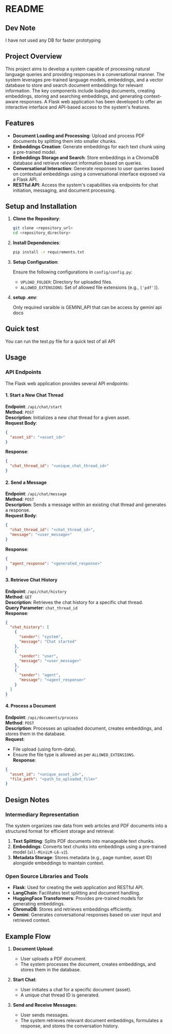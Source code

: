 # README
## Dev Note 

I have not used any DB for faster prototyping

## Project Overview

This project aims to develop a system capable of processing natural language queries and providing responses in a conversational manner. The system leverages pre-trained language models, embeddings, and a vector database to store and search document embeddings for relevant information. The key components include loading documents, creating embeddings, storing and searching embeddings, and generating context-aware responses. A Flask web application has been developed to offer an interactive interface and API-based access to the system's features.

## Features

- **Document Loading and Processing**: Upload and process PDF documents by splitting them into smaller chunks.
- **Embeddings Creation**: Generate embeddings for each text chunk using a pre-trained model.
- **Embeddings Storage and Search**: Store embeddings in a ChromaDB database and retrieve relevant information based on queries.
- **Conversational Interaction**: Generate responses to user queries based on contextual embeddings using a conversational interface exposed via a Flask API.
- **RESTful API**: Access the system's capabilities via endpoints for chat initiation, messaging, and document processing.

## Setup and Installation

1. **Clone the Repository**:

    ```sh
    git clone <repository_url>
    cd <repository_directory>
    ```

2. **Install Dependencies**:

    ```sh
    pip install -r requirements.txt
    ```

3. **Setup Configuration**:

    Ensure the following configurations in `config/config.py`:
    - `UPLOAD_FOLDER`: Directory for uploaded files.
    - `ALLOWED_EXTENSIONS`: Set of allowed file extensions (e.g., `['pdf']`).

4. **setup .env**:

    Only required varaible is GEMINI_API that can be access by gemini api docs 

## Quick test

You can run the test.py file for a quick test of all API

## Usage

### API Endpoints

The Flask web application provides several API endpoints:

#### 1. **Start a New Chat Thread**

   **Endpoint**: `/api/chat/start`  
   **Method**: `POST`  
   **Description**: Initializes a new chat thread for a given asset.  
   **Request Body**:
   ```json
   {
     "asset_id": "<asset_id>"
   }
   ```
   **Response**:
   ```json
   {
     "chat_thread_id": "<unique_chat_thread_id>"
   }
   ```

#### 2. **Send a Message**

   **Endpoint**: `/api/chat/message`  
   **Method**: `POST`  
   **Description**: Sends a message within an existing chat thread and generates a response.  
   **Request Body**:
   ```json
   {
     "chat_thread_id": "<chat_thread_id>",
     "message": "<user_message>"
   }
   ```
   **Response**:
   ```json
   {
     "agent_response": "<generated_response>"
   }
   ```

#### 3. **Retrieve Chat History**

   **Endpoint**: `/api/chat/history`  
   **Method**: `GET`  
   **Description**: Retrieves the chat history for a specific chat thread.  
   **Query Parameter**: `chat_thread_id`  
   **Response**:
   ```json
   {
     "chat_history": [
       {
         "sender": "system",
         "message": "Chat started"
       },
       {
         "sender": "user",
         "message": "<user_message>"
       },
       {
         "sender": "agent",
         "message": "<agent_response>"
       }
     ]
   }
   ```

#### 4. **Process a Document**

   **Endpoint**: `/api/documents/process`  
   **Method**: `POST`  
   **Description**: Processes an uploaded document, creates embeddings, and stores them in the database.  
   **Request**:
   - File upload (using form-data).
   - Ensure the file type is allowed as per `ALLOWED_EXTENSIONS`.  
   **Response**:
   ```json
   {
     "asset_id": "<unique_asset_id>",
     "file_path": "<path_to_uploaded_file>"
   }
   ```

## Design Notes

### Intermediary Representation

The system organizes raw data from web articles and PDF documents into a structured format for efficient storage and retrieval:

1. **Text Splitting**: Splits PDF documents into manageable text chunks.
2. **Embeddings**: Converts text chunks into embeddings using a pre-trained model (`all-MiniLM-L6-v2`).
3. **Metadata Storage**: Stores metadata (e.g., page number, asset ID) alongside embeddings to maintain context.

### Open Source Libraries and Tools

- **Flask**: Used for creating the web application and RESTful API.
- **LangChain**: Facilitates text splitting and document handling.
- **HuggingFace Transformers**: Provides pre-trained models for generating embeddings.
- **ChromaDB**: Stores and retrieves embeddings efficiently.
- **Gemini**: Generates conversational responses based on user input and retrieved context.

## Example Flow

1. **Document Upload**:
   - User uploads a PDF document.
   - The system processes the document, creates embeddings, and stores them in the database.

2. **Start Chat**:
   - User initiates a chat for a specific document (asset).
   - A unique chat thread ID is generated.

3. **Send and Receive Messages**:
   - User sends messages.
   - The system retrieves relevant document embeddings, formulates a response, and stores the conversation history.

